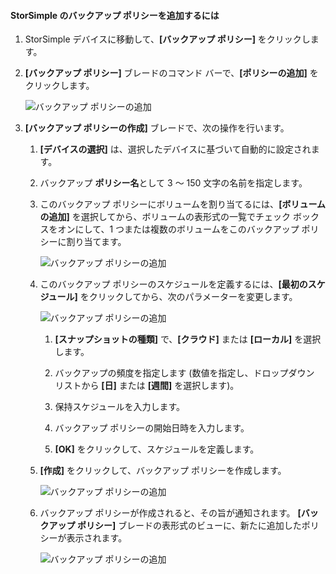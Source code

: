 <!--author=alkohli last changed: 02/10/17-->

#### StorSimple のバックアップ ポリシーを追加するには
<a id="to-add-a-storsimple-backup-policy" class="xliff"></a>

1. StorSimple デバイスに移動して、**[バックアップ ポリシー]** をクリックします。

2. **[バックアップ ポリシー]** ブレードのコマンド バーで、**[ポリシーの追加]** をクリックします。
   
    ![バックアップ ポリシーの追加](./media/storsimple-8000-add-backup-policy-u2/addbupol1.png)

3. **[バックアップ ポリシーの作成]** ブレードで、次の操作を行います。
   
   1. **[デバイスの選択]** は、選択したデバイスに基づいて自動的に設定されます。
   
   2. バックアップ **ポリシー名**として 3 ～ 150 文字の名前を指定します。
       
   3. このバックアップ ポリシーにボリュームを割り当てるには、**[ボリュームの追加]** を選択してから、ボリュームの表形式の一覧でチェック ボックスをオンにして、1 つまたは複数のボリュームをこのバックアップ ポリシーに割り当てます。

       ![バックアップ ポリシーの追加](./media/storsimple-8000-add-backup-policy-u2/addbupol2.png)

   4. このバックアップ ポリシーのスケジュールを定義するには、**[最初のスケジュール]** をクリックしてから、次のパラメーターを変更します。

       ![バックアップ ポリシーの追加](./media/storsimple-8000-add-backup-policy-u2/addbupol3.png)

       1. **[スナップショットの種類]** で、**[クラウド]** または **[ローカル]** を選択します。

       2. バックアップの頻度を指定します (数値を指定し、ドロップダウン リストから **[日]** または **[週間]** を選択します)。

       3. 保持スケジュールを入力します。

       4. バックアップ ポリシーの開始日時を入力します。

       5. **[OK]** をクリックして、スケジュールを定義します。

   5. **[作成]** をクリックして、バックアップ ポリシーを作成します。

       ![バックアップ ポリシーの追加](./media/storsimple-8000-add-backup-policy-u2/addbupol4.png)
   
   6. バックアップ ポリシーが作成されると、その旨が通知されます。 **[バックアップ ポリシー]** ブレードの表形式のビューに、新たに追加したポリシーが表示されます。

       ![バックアップ ポリシーの追加](./media/storsimple-8000-add-backup-policy-u2/addbupol7.png)

